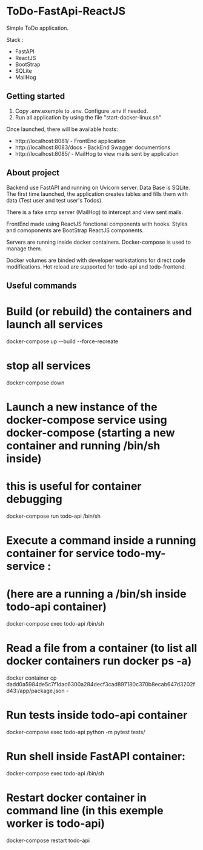 # ToDo-FastApi-ReactJS

Simple ToDo application.

Stack :
- FastAPI
- ReactJS
- BootStrap
- SQLite
- MailHog


## Getting started

1. Copy .env.exemple to .env. Configure .env if needed.
2. Run all application by using the file "start-docker-linux.sh"

Once launched, there will be available hosts:
- http://localhost:8081/ - FrontEnd application
- http://localhost:8083/docs - BackEnd Swagger documentions
- http://localhost:8085/ - MailHog to view mails sent by application

## About project

Backend use FastAPI and running on Uvicorn server. Data Base is SQLite. The first time launched, the application creates tables and fills them with data (Test user and test user's Todos).

There is a fake smtp server (MailHog) to intercept and view sent mails.

FrontEnd made using ReactJS fonctional components with hooks. Styles and comoponents are BootStrap ReactJS components.

Servers are running inside docker containers. Docker-compose is used to manage them.

Docker volumes are binded with developer workstations for direct code modifications. Hot reload are supported for todo-api and todo-frontend.

## Useful commands

# Build (or rebuild) the containers and launch all services
docker-compose up --build --force-recreate

# stop all services
docker-compose down

# Launch a new instance of the docker-compose service using docker-compose (starting a new container and running /bin/sh inside)
# this is useful for container debugging
docker-compose run todo-api /bin/sh

# Execute a command inside a running container for service todo-my-service :
# (here are a running a /bin/sh inside todo-api container)
docker-compose exec todo-api /bin/sh

# Read a file from a container (to list all docker containers run docker ps -a)
docker container cp dadd0a5984de5c7f1dac6300a284decf3cad897180c370b8ecab647d3202fd43:/app/package.json -

# Run tests inside todo-api container
docker-compose exec todo-api python -m pytest tests/

# Run shell inside FastAPI container:
docker-compose exec todo-api /bin/sh

# Restart docker container in command line (in this exemple worker is todo-api)
docker-compose restart todo-api